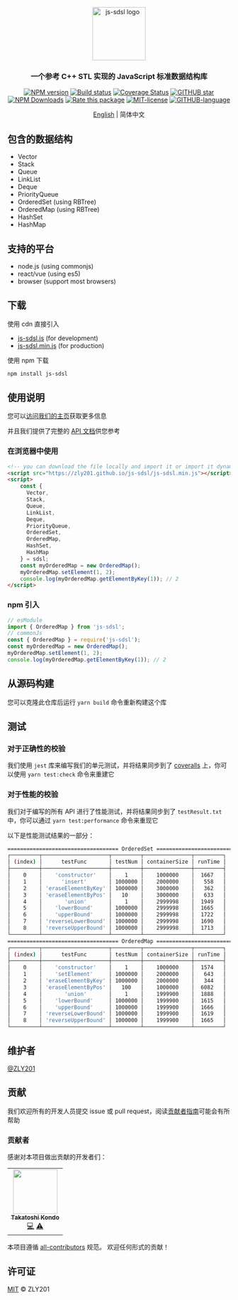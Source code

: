 <p align="center">
  <a href="https://js-sdsl.github.io/" target="_blank" rel="noopener noreferrer">
    <img src="https://js-sdsl.github.io/assets/logo-removebg.png" alt="js-sdsl logo" width="120" />
  </a>
</p>

<h3><p align="center">一个参考 C++ STL 实现的 JavaScript 标准数据结构库</p></h3>

<p align="center">
  <a href="https://www.npmjs.com/package/js-sdsl"><img src="https://img.shields.io/npm/v/js-sdsl.svg" alt="NPM version" /></a>
  <a href="https://github.com/ZLY201/js-sdsl/actions/workflows/build.yml"><img src="https://img.shields.io/github/workflow/status/ZLY201/js-sdsl/js-sdsl%20CI" alt="Build status" /></a>
  <a href='https://coveralls.io/github/ZLY201/js-sdsl?branch=main'><img src='https://coveralls.io/repos/github/ZLY201/js-sdsl/badge.svg?branch=main' alt='Coverage Status' /></a>
  <a href="https://github.com/ZLY201/js-sdsl"><img src="https://img.shields.io/github/stars/ZLY201/js-sdsl.svg" alt="GITHUB star" /></a>
  <a href="https://npmcharts.com/compare/js-sdsl?minimal=true"><img src="https://img.shields.io/npm/dm/js-sdsl.svg" alt="NPM Downloads" /></a>
  <a href="https://openbase.com/js/js-sdsl?utm_source=embedded&amp;utm_medium=badge&amp;utm_campaign=rate-badge"><img src="https://badges.openbase.com/js/rating/js-sdsl.svg?token=fh3LMNOV+JSWykSjtg1rA8kouSYkJoIDzGbvaByq5X0=" alt="Rate this package"/></a>
  <a href="https://opensource.org/licenses/MIT"><img src="https://img.shields.io/npm/l/js-sdsl.svg" alt="MIT-license" /></a>
  <a href="https://github.com/ZLY201/js-sdsl/"><img src="https://img.shields.io/github/languages/top/ZLY201/js-sdsl.svg" alt="GITHUB-language" /></a>
</p>

<p align="center"><a href="https://github.com/ZLY201/js-sdsl/blob/main/README.md">English</a> | 简体中文</p>

## 包含的数据结构

- Vector
- Stack
- Queue
- LinkList
- Deque
- PriorityQueue
- OrderedSet (using RBTree)
- OrderedMap (using RBTree)
- HashSet
- HashMap

## 支持的平台

- node.js (using commonjs)
- react/vue (using es5)
- browser (support most browsers)

## 下载

使用 cdn 直接引入

- [js-sdsl.js](https://zly201.github.io/js-sdsl/js-sdsl.js) (for development)
- [js-sdsl.min.js](https://zly201.github.io/js-sdsl/js-sdsl.min.js) (for production)

使用 npm 下载

```bash
npm install js-sdsl
```

## 使用说明

您可以[访问我们的主页](https://js-sdsl.github.io/)获取更多信息

并且我们提供了完整的 [API 文档](https://zly201.github.io/js-sdsl/index.html)供您参考

### 在浏览器中使用

```html
<!-- you can download the file locally and import it or import it dynamically by using url. -->
<script src="https://zly201.github.io/js-sdsl/js-sdsl.min.js"></script>
<script>
    const { 
      Vector,
      Stack,
      Queue,
      LinkList,
      Deque,
      PriorityQueue,
      OrderedSet,
      OrderedMap,
      HashSet,
      HashMap
    } = sdsl;
    const myOrderedMap = new OrderedMap();
    myOrderedMap.setElement(1, 2);
    console.log(myOrderedMap.getElementByKey(1)); // 2
</script>
```

### npm 引入

```javascript
// esModule
import { OrderedMap } from 'js-sdsl';
// commonJs
const { OrderedMap } = require('js-sdsl');
const myOrderedMap = new OrderedMap();
myOrderedMap.setElement(1, 2);
console.log(myOrderedMap.getElementByKey(1)); // 2
```

## 从源码构建

您可以克隆此仓库后运行 `yarn build` 命令重新构建这个库

## 测试

### 对于正确性的校验

我们使用 `jest` 库来编写我们的单元测试，并将结果同步到了 [coveralls](https://coveralls.io/github/ZLY201/js-sdsl) 上，你可以使用 `yarn test:check` 命令来重建它

### 对于性能的校验

我们对于编写的所有 API 进行了性能测试，并将结果同步到了 `testResult.txt` 中，你可以通过 `yarn test:performance` 命令来重现它

以下是性能测试结果的一部分：

```bash
=================================== OrderedSet ===================================
┌─────────┬─────────────────────┬─────────┬───────────────┬─────────┐
│ (index) │      testFunc       │ testNum │ containerSize │ runTime │
├─────────┼─────────────────────┼─────────┼───────────────┼─────────┤
│    0    │    'constructor'    │    1    │    1000000    │  1667   │
│    1    │      'insert'       │ 1000000 │    2000000    │   558   │
│    2    │ 'eraseElementByKey' │ 1000000 │    3000000    │   362   │
│    3    │ 'eraseElementByPos' │   10    │    3000000    │   633   │
│    4    │       'union'       │    1    │    2999998    │  1949   │
│    5    │    'lowerBound'     │ 1000000 │    2999998    │  1665   │
│    6    │    'upperBound'     │ 1000000 │    2999998    │  1722   │
│    7    │ 'reverseLowerBound' │ 1000000 │    2999998    │  1690   │
│    8    │ 'reverseUpperBound' │ 1000000 │    2999998    │  1713   │
└─────────┴─────────────────────┴─────────┴───────────────┴─────────┘
=================================== OrderedMap ===================================
┌─────────┬─────────────────────┬─────────┬───────────────┬─────────┐
│ (index) │      testFunc       │ testNum │ containerSize │ runTime │
├─────────┼─────────────────────┼─────────┼───────────────┼─────────┤
│    0    │    'constructor'    │    1    │    1000000    │  1574   │
│    1    │    'setElement'     │ 1000000 │    2000000    │   643   │
│    2    │ 'eraseElementByKey' │ 1000000 │    2000000    │   344   │
│    3    │ 'eraseElementByPos' │   100   │    1000000    │  6082   │
│    4    │       'union'       │    1    │    1999900    │  1888   │
│    5    │    'lowerBound'     │ 1000000 │    1999900    │  1615   │
│    6    │    'upperBound'     │ 1000000 │    1999900    │  1666   │
│    7    │ 'reverseLowerBound' │ 1000000 │    1999900    │  1619   │
│    8    │ 'reverseUpperBound' │ 1000000 │    1999900    │  1665   │
└─────────┴─────────────────────┴─────────┴───────────────┴─────────┘
```

## 维护者

[@ZLY201](https://github.com/ZLY201)

## 贡献

我们欢迎所有的开发人员提交 issue 或 pull request，阅读[贡献者指南](https://github.com/ZLY201/js-sdsl/blob/main/.github/CONTRIBUTING.md)可能会有所帮助

### 贡献者

感谢对本项目做出贡献的开发者们：

<!-- ALL-CONTRIBUTORS-LIST:START - Do not remove or modify this section -->
<!-- prettier-ignore-start -->
<!-- markdownlint-disable -->
<table>
  <tr>
    <td align="center"><a href="https://www.linkedin.com/in/takatoshi-kondo-02a91410/"><img src="https://avatars.githubusercontent.com/u/275959?v=4?s=100" width="100px;" alt=""/><br /><sub><b>Takatoshi Kondo</b></sub></a><br /><a href="https://github.com/ZLY201/js-sdsl/commits?author=redboltz" title="Code">💻</a> <a href="https://github.com/ZLY201/js-sdsl/commits?author=redboltz" title="Tests">⚠️</a></td>
  </tr>
</table>

<!-- markdownlint-restore -->
<!-- prettier-ignore-end -->
<!-- ALL-CONTRIBUTORS-LIST:END -->

本项目遵循 [all-contributors](https://github.com/all-contributors/all-contributors) 规范。 欢迎任何形式的贡献！

## 许可证

[MIT](https://github.com/ZLY201/js-sdsl/blob/main/LICENSE) © ZLY201
